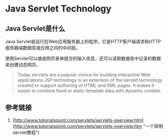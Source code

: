 # Java Servlet Technology

## Java Servlet是什么

Java Servlet是运行在Web应用服务器上的程序，它是HTTP客户端请求和HTTP服务器端数据库或应用之间的中间层。

使用Servlet可以接收网页表单提交的输入信息，还可以读取数据库中记录的数据来创建动态网页。

> Today servlets are a popular choice for building interactive Web applications.JSP technology is an extension of the servlet technology created to support authoring of HTML and XML pages. It makes it easier to combine fixed or static template data with dynamic content.

## 参考链接
1. [http://www.tutorialspoint.com/servlets/servlets-overview.htm](http://www.tutorialspoint.com/servlets/servlets-overview.htm "一个简明servlet教程")